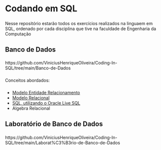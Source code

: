 <h1 align="left"> Codando em SQL</h1>

###

<p align="left"> Nesse repositório estarão todos os exercícios realizados na linguaem em SQL, ordenado por cada disciplina que tive na faculdade de Engenharia da Computação </p>

###

<h2 align="left"> Banco de Dados</h2>

###

<p align="left"> https://github.com/ViniciusHenriqueOliveira/Coding-In-SQL/tree/main/Banco-de-Dados </p>

###

<p align="left"> Conceitos abordados:</h1>

###

- [Modelo Entidade Relacionamento](Banco-de-Dados/DER)
- [Modelo Relacional](Banco-de-Dados/Exercício2/Exercício2MR.pdf)
- [SQL, utilizando o Oracle Live SQL](Banco-de-Dados/Exercício2/Exercício2.sql)
- Algebra Relacional

###


<h2 align="left"> Laboratório de Banco de Dados </h2>

###

<p align="left"> https://github.com/ViniciusHenriqueOliveira/Coding-In-SQL/tree/main/Laborat%C3%B3rio-de-Banco-de-Dados </p>





